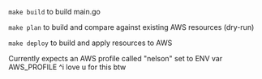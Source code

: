 `make build` to build main.go

`make plan` to build and compare against existing AWS resources (dry-run)

`make deploy` to build and apply resources to AWS

Currently expects an AWS profile called "nelson" set to ENV var AWS_PROFILE
 ^i love u for this btw
